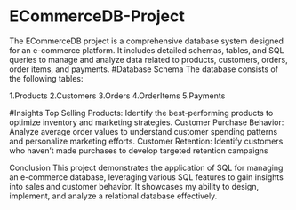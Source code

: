 # ECommerceDB-Project
The ECommerceDB project is a comprehensive database system designed for an e-commerce platform. It includes detailed schemas, tables, and SQL queries to manage and analyze data related to products, customers, orders, order items, and payments.
#Database Schema
The database consists of the following tables:

1.Products
2.Customers
3.Orders
4.OrderItems
5.Payments

#Insights
Top Selling Products:
Identify the best-performing products to optimize inventory and marketing strategies.
Customer Purchase Behavior:
Analyze average order values to understand customer spending patterns and personalize marketing efforts.
Customer Retention:
Identify customers who haven’t made purchases to develop targeted retention campaigns

Conclusion
This project demonstrates the application of SQL for managing an e-commerce database, leveraging various SQL features to gain insights into sales and customer behavior. It showcases my ability to design, implement, and analyze a relational database effectively.
